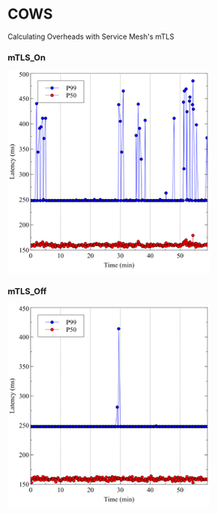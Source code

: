 # COWS
Calculating Overheads with Service Mesh's mTLS

### mTLS_On
<img width="400" src="Pictures/On_P50_P99.png" width="90%"></img>

### mTLS_Off
<img width="400" src="https://github.com/sco-edge/COWS/blob/main/Pictures/Off_P50_P99.png" width="90%"></img>

